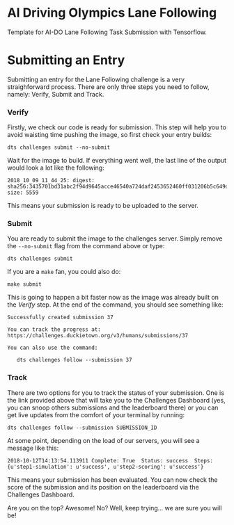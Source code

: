 # AI Driving Olympics Lane Following
Template for AI-DO Lane Following Task Submission with Tensorflow.


# Submitting an Entry
Submitting an entry for the Lane Following challenge is a very straighforward process.
There are only three steps you need to follow, namely: Verify, Submit and Track.

### Verify
Firstly, we check our code is ready for submission.
This step will help you to avoid waisting time pushing the image, so first check your entry builds:

``dts challenges submit --no-submit``

Wait for the image to build. If everything went well, the last line of the output would look a lot like the following:

```
2018_10_09_11_44_25: digest: sha256:3435701bd31abc2f94d9645acce46540a724daf2453652460ff031206b5c649d size: 5559
```

This means your submission is ready to be uploaded to the server.

### Submit
You are ready to submit the image to the challenges server.
Simply remove the `--no-submit` flag from the command above or type:

`dts challenges submit`

If you are a `make` fan, you could also do:

`make submit`

This is going to happen a bit faster now as the image was already built on the *Verify* step.
At the end of the command, you should see something like:

```
Successfully created submission 37

You can track the progress at: https://challenges.duckietown.org/v3/humans/submissions/37

You can also use the command:

   dts challenges follow --submission 37
```

### Track
There are two options for you to track the status of your submission.
One is the link provided above that will take you to the Challenges Dashboard (yes, you can snoop others submissions and the leaderboard there) or you can get live updates from the comfort of your terminal by running:

```dts challenges follow --submission SUBMISSION_ID```

At some point, depending on the load of our servers, you will see a message like this:

```
2018-10-12T14:13:54.113911 Complete: True  Status: success  Steps: {u'step1-simulation': u'success', u'step2-scoring': u'success'}
```

This means your submission has been evaluated.
You can now check the score of the submission and its position on the leaderboard via the Challenges Dashboard.

Are you on the top? Awesome! No? Well, keep trying... we are sure you will be!



